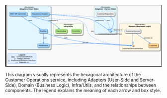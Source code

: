 <img src="./architecture-uml.png" alt="Customer Operations Hexagonal Architecture UML Diagram" />

This diagram visually represents the hexagonal architecture of the Customer Operations service, including Adapters (User-Side and Server-Side), Domain (Business Logic), Infra/Utils, and the relationships between components. The legend explains the meaning of each arrow and box style.
